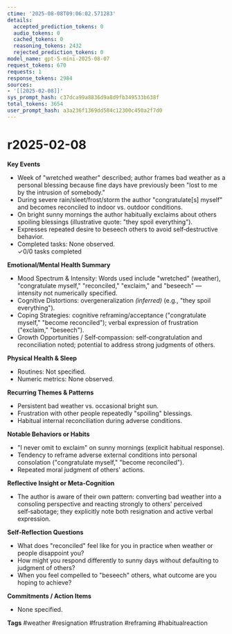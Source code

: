 ```yaml
---
ctime: '2025-08-08T09:06:02.571283'
details:
  accepted_prediction_tokens: 0
  audio_tokens: 0
  cached_tokens: 0
  reasoning_tokens: 2432
  rejected_prediction_tokens: 0
model_name: gpt-5-mini-2025-08-07
request_tokens: 670
requests: 1
response_tokens: 2984
sources:
- '[[2025-02-08]]'
sys_prompt_hash: c37dca99a8836d9a8d9fb349533b638f
total_tokens: 3654
user_prompt_hash: a3a236f1369dd584c12300c450a2f7d0
---
```

# r2025-02-08

**Key Events**
- Week of "wretched weather" described; author frames bad weather as a personal blessing because fine days have previously been "lost to me by the intrusion of somebody."  
- During severe rain/sleet/frost/storm the author "congratulate[s] myself" and becomes reconciled to indoor vs. outdoor conditions.  
- On bright sunny mornings the author habitually exclaims about others spoiling blessings (illustrative quote: "they spoil everything").  
- Expresses repeated desire to beseech others to avoid self‑destructive behavior.  
- Completed tasks: None observed.  
✓0/0 tasks completed

**Emotional/Mental Health Summary**
- Mood Spectrum & Intensity: Words used include "wretched" (weather), "congratulate myself," "reconciled," "exclaim," and "beseech" — intensity not numerically specified.  
- Cognitive Distortions: overgeneralization *(inferred)* (e.g., "they spoil everything").  
- Coping Strategies: cognitive reframing/acceptance ("congratulate myself," "become reconciled"); verbal expression of frustration ("exclaim," "beseech").  
- Growth Opportunities / Self‑compassion: self‑congratulation and reconciliation noted; potential to address strong judgments of others.

**Physical Health & Sleep**
- Routines: Not specified.  
- Numeric metrics: None observed.

**Recurring Themes & Patterns**
- Persistent bad weather vs. occasional bright sun.  
- Frustration with other people repeatedly "spoiling" blessings.  
- Habitual internal reconciliation during adverse conditions.

**Notable Behaviors or Habits**
- "I never omit to exclaim" on sunny mornings (explicit habitual response).  
- Tendency to reframe adverse external conditions into personal consolation ("congratulate myself," "become reconciled").  
- Repeated moral judgment of others' actions.

**Reflective Insight or Meta‑Cognition**
- The author is aware of their own pattern: converting bad weather into a consoling perspective and reacting strongly to others' perceived self‑sabotage; they explicitly note both resignation and active verbal expression.

**Self‑Reflection Questions**
- What does "reconciled" feel like for you in practice when weather or people disappoint you?  
- How might you respond differently to sunny days without defaulting to judgment of others?  
- When you feel compelled to "beseech" others, what outcome are you hoping to achieve?

**Commitments / Action Items**
- None specified.

**Tags**
#weather #resignation #frustration #reframing #habitualreaction
